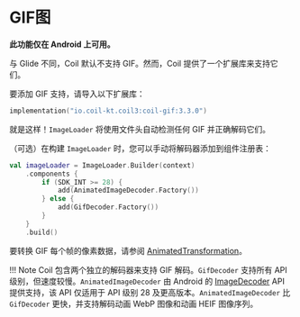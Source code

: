 # GIF图

**此功能仅在 Android 上可用。**

与 Glide 不同，Coil 默认不支持 GIF。然而，Coil 提供了一个扩展库来支持它们。

要添加 GIF 支持，请导入以下扩展库：

```kotlin
implementation("io.coil-kt.coil3:coil-gif:3.3.0")
```

就是这样！`ImageLoader` 将使用文件头自动检测任何 GIF 并正确解码它们。

（可选）在构建 `ImageLoader` 时，您可以手动将解码器添加到组件注册表：

```kotlin
val imageLoader = ImageLoader.Builder(context)
    .components {
        if (SDK_INT >= 28) {
            add(AnimatedImageDecoder.Factory())
        } else {
            add(GifDecoder.Factory())
        }
    }
    .build()
```

要转换 GIF 每个帧的像素数据，请参阅 [AnimatedTransformation](/coil/api/coil-gif/coil3.gif/-animated-transformation)。

!!! Note
    Coil 包含两个独立的解码器来支持 GIF 解码。`GifDecoder` 支持所有 API 级别，但速度较慢。`AnimatedImageDecoder` 由 Android 的 [ImageDecoder](https://developer.android.com/reference/android/graphics/ImageDecoder) API 提供支持，该 API 仅适用于 API 级别 28 及更高版本。`AnimatedImageDecoder` 比 `GifDecoder` 更快，并支持解码动画 WebP 图像和动画 HEIF 图像序列。